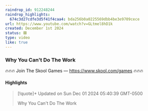```yaml
---
raindrop_id: 912248244
raindrop_highlights:
  674c3d27cdfe3d5f41f4caa4: bda256b0a0225569dbb4be3e9709cece
url: https://www.youtube.com/watch?v=GLtmel8hD1k
created: December 1st 2024
status: 🟥
type: video
like: true
---
```



### Why You Can&#39;t Do The Work

🔥🔥🔥 Join The Skool Games — https://www.skool.com/games 🔥🔥🔥

#### Highlights

> [!quote]+ Updated on Sun Dec 01 2024 05:40:39 GMT-0500
>
> Why You Can&#39;t Do The Work

